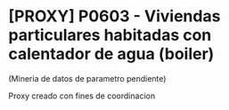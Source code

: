 # [PROXY] P0603 - Viviendas particulares habitadas con calentador de agua (boiler)

(Mineria de datos de parametro pendiente)

Proxy creado con fines de coordinacion